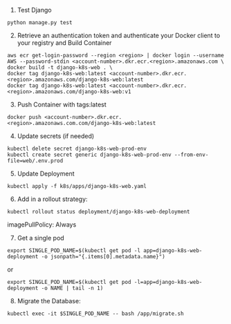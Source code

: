 1. Test Django
```
python manage.py test
```

2. Retrieve an authentication token and authenticate your Docker client to your registry and Build Container

```
aws ecr get-login-password --region <region> | docker login --username AWS --password-stdin <account-number>.dkr.ecr.<region>.amazonaws.com \
docker build -t django-k8s-web . \
docker tag django-k8s-web:latest <account-number>.dkr.ecr.<region>.amazonaws.com/django-k8s-web:latest
docker tag django-k8s-web:latest <account-number>.dkr.ecr.<region>.amazonaws.com/django-k8s-web:v1
```

3. Push Container with tags:latest
```
docker push <account-number>.dkr.ecr.<region>.amazonaws.com.com/django-k8s-web:latest
```

4. Update secrets (if needed)
```
kubectl delete secret django-k8s-web-prod-env
kubectl create secret generic django-k8s-web-prod-env --from-env-file=web/.env.prod
```

5. Update Deployment 
```
kubectl apply -f k8s/apps/django-k8s-web.yaml
```  

6. Add in a rollout strategy:
```
kubectl rollout status deployment/django-k8s-web-deployment
```

imagePullPolicy: Always

7. Get a single pod
```
export SINGLE_POD_NAME=$(kubectl get pod -l app=django-k8s-web-deployment -o jsonpath="{.items[0].metadata.name}")
```
or
```
export SINGLE_POD_NAME=$(kubectl get pod -l=app=django-k8s-web-deployment -o NAME | tail -n 1)
```

8. Migrate the Database: 
```
kubectl exec -it $SINGLE_POD_NAME -- bash /app/migrate.sh
```
